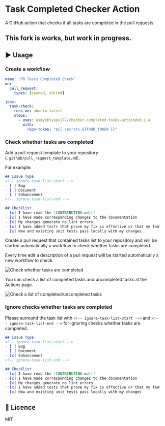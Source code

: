 # Task Completed Checker Action
A GitHub action that checks if all tasks are completed in the pull requests.

## This fork is works, but work in progress.

## :arrow_forward: Usage

### Create a workflow
```yml
name: 'PR Tasks Completed Check'
on: 
  pull_request:
    types: [opened, edited]

jobs:
  task-check:
    runs-on: ubuntu-latest
    steps:
      - uses: asmyshlyaev177/checker-completed-tasks-action@v0.1.4
        with:
          repo-token: "${{ secrets.GITHUB_TOKEN }}"
```

### Check whether tasks are completed
Add a pull request template to your repository (`.github/pull_request_template.md`).

For example: 
```markdown
## Issue Type
<!-- ignore-task-list-start -->
- [ ] Bug
- [ ] Document
- [ ] Enhancement
<!-- ignore-task-list-end -->

## Checklist
- [x] I have read the [CONTRIBUTING.md]()
- [x] I have made corresponding changes to the documentation
- [x] My changes generate no lint errors
- [x] I have added tests that prove my fix is effective or that my feature works
- [x] New and existing unit tests pass locally with my changes
```

Create a pull request that contained tasks list to your repository and will be started automatically a workflow to check whether tasks are completed.

Every time edit a description of a pull request will be started automatically a new workflow to check.

![Check whether tasks are completed](check_result.png)

You can check a list of completed tasks and uncompleted tasks at the Actions page.

![Check a list of completed/uncompleted tasks](actions_console.png)

### Ignore checks whether tasks are completed
Please surround the task list with `<!-- ignore-task-list-start -->` and `<!-- ignore-task-list-end -->` for ignoring checks whether tasks are completed.

```markdown
## Issue Type
<!-- ignore-task-list-start -->
- [ ] Bug
- [ ] Document
- [x] Enhancement
<!-- ignore-task-list-end -->

## Checklist
- [x] I have read the [CONTRIBUTING.md]()
- [x] I have made corresponding changes to the documentation
- [x] My changes generate no lint errors
- [x] I have added tests that prove my fix is effective or that my feature works
- [x] New and existing unit tests pass locally with my changes
```

## :memo: Licence
MIT
